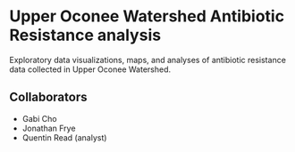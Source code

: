 # Upper Oconee Watershed Antibiotic Resistance analysis

Exploratory data visualizations, maps, and analyses of antibiotic resistance data collected in Upper Oconee Watershed.

## Collaborators

- Gabi Cho
- Jonathan Frye
- Quentin Read (analyst)